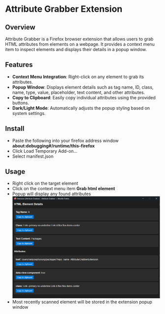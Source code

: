# Attribute Grabber Extension

## Overview
Attribute Grabber is a Firefox browser extension that allows users to grab HTML attributes from elements on a webpage. It provides a context menu item to inspect elements and displays their details in a popup window.

## Features
- **Context Menu Integration**: Right-click on any element to grab its attributes.
- **Popup Window**: Displays element details such as tag name, ID, class, name, type, value, placeholder, text content, and other attributes.
- **Copy to Clipboard**: Easily copy individual attributes using the provided buttons.
- **Dark/Light Mode**: Automatically adjusts the popup styling based on system settings.

## Install
- Paste the following into your firefox address window **about:debugging#/runtime/this-firefox**
- Click Load Temporary Add-on...
- Select manifest.json

## Usage
- Right click on the target element
- Click on the context menu item **Grab html element**
- Popup will display any found attributes 
    ![alt text](screenshot.png)
- Most recently scanned element will be stored in the extension popup window